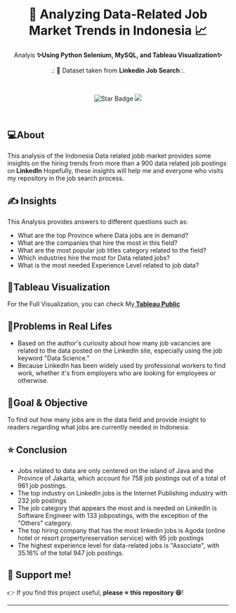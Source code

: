<h1 align="center"> 💼 Analyzing Data-Related Job Market Trends in Indonesia 📈 </h1>
<p align="center">Analyis <b>✨Using Python Selenium, MySQL, and Tableau Visualization✨</b><br><br>
.: 📄 Dataset taken from <b> Linkedin Job Search </a></b> :.
</p><br>
<p align="center">
  <img src="https://img.shields.io/static/v1?label=%F0%9F%8C%9F&message=If%20Useful&style=style=flat&color=BC4E99" alt="Star Badge"/>
  <a href="https://www.github.com/irvandimetrio">
    <img src="https://img.shields.io/github/followers/irvandimetrio?style=social&link=https://www.github.com/irvandimetrio" alt"GitHub"/>
  </a>
</p>
<br>

## 💻About
This analysis of the Indonesia Data related jobb market provides some insights on the hiring trends from more than a 900 data related job postings on **LinkedIn**
Hopefully, these insights will help me and everyone who visits my repository in the job search process.

## ✍️ Insights 
 This Analysis provides answers to different questions such as: 
 - What are the top Province where Data jobs are in demand? 
 - What are the companies that hire the most in this field? 
 - What are the most popular job titles category related to the field? 
 - Which industries hire the most for Data related jobs?
 - What is the most needed Experience Level related to job data?
 
## 🔎Tableau Visualization

For the Full Visualization, you can check My<b><a href ="https://public.tableau.com/app/profile/muhamad.irvan.dimetrio/viz/LinkedinDataRelatedJobsinIndonesiaJuly2022/Dashboard1"> Tableau Public</a></b>
<br>

## 🤔Problems in Real Lifes
* Based on the author's curiosity about how many job vacancies are related to the data posted on the LinkedIn site, especially using the job keyword "Data Science."
* Because LinkedIn has been widely used by professional workers to find work, whether it's from employers who are looking for employees or otherwise.


## 📝Goal & Objective
To find out how many jobs are in the data field and provide insight to readers regarding what jobs are currently needed in Indonesia.

## ⭐ Conclusion
*   Jobs related to data are only centered on the island of Java and the Province of Jakarta, which account for 758 job postings out of a total of 961 job postings.
*   The top industry on LinkedIn jobs is the Internet Publishing industry with 232 job postings
*   The job category that appears the most and is needed on LinkedIn is Software Engineer with 133 jobpostings, with the exception of the "Others" category.
*   The top hiring company that has the most linkedin jobs is Agoda (online hotel or resort propertyreservation service) with 95 job postings
*   The highest experience level for data-related jobs is "Associate", with 35.16% of the total 947 job postings.

## 🙌 Support me!

👉 If you find this project useful, **please ⭐ this repository 😆**!

---

